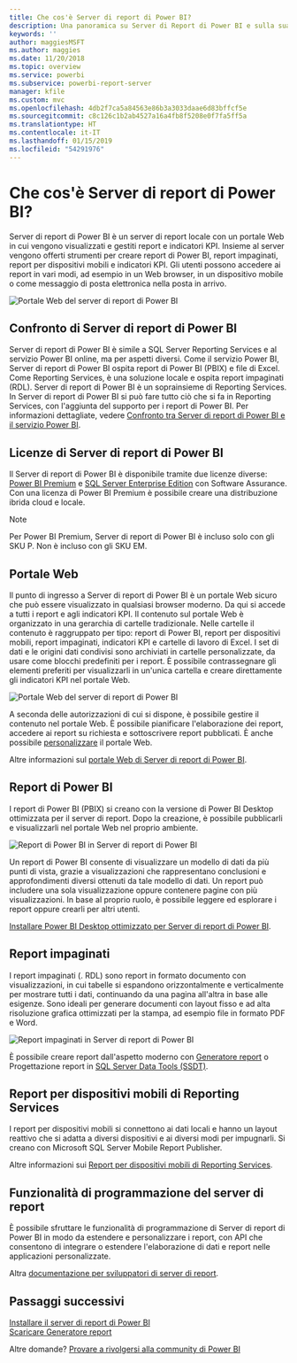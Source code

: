 ```yaml
---
title: Che cos'è Server di report di Power BI?
description: Una panoramica su Server di Report di Power BI e sulla sua interazione con SQL Server Reporting Services (SSRS) e il resto di Power BI.
keywords: ''
author: maggiesMSFT
ms.author: maggies
ms.date: 11/20/2018
ms.topic: overview
ms.service: powerbi
ms.subservice: powerbi-report-server
manager: kfile
ms.custom: mvc
ms.openlocfilehash: 4db2f7ca5a84563e86b3a3033daae6d83bffcf5e
ms.sourcegitcommit: c8c126c1b2ab4527a16a4fb8f5208e0f7fa5ff5a
ms.translationtype: HT
ms.contentlocale: it-IT
ms.lasthandoff: 01/15/2019
ms.locfileid: "54291976"
---
```

# <a name="what-is-power-bi-report-server"></a>Che cos'è Server di report di Power BI?

Server di report di Power BI è un server di report locale con un portale Web in cui vengono visualizzati e gestiti report e indicatori KPI. Insieme al server vengono offerti strumenti per creare report di Power BI, report impaginati, report per dispositivi mobili e indicatori KPI. Gli utenti possono accedere ai report in vari modi, ad esempio in un Web browser, in un dispositivo mobile o come messaggio di posta elettronica nella posta in arrivo.

![Portale Web del server di report di Power BI](media/get-started/power-bi-report-server-overview.png)

## <a name="comparing-power-bi-report-server"></a>Confronto di Server di report di Power BI 
Server di report di Power BI è simile a SQL Server Reporting Services e al servizio Power BI online, ma per aspetti diversi. Come il servizio Power BI, Server di report di Power BI ospita report di Power BI (PBIX) e file di Excel. Come Reporting Services, è una soluzione locale e ospita report impaginati (RDL). Server di report di Power BI è un soprainsieme di Reporting Services. In Server di report di Power BI si può fare tutto ciò che si fa in Reporting Services, con l'aggiunta del supporto per i report di Power BI. Per informazioni dettagliate, vedere [Confronto tra Server di report di Power BI e il servizio Power BI](compare-report-server-service.md).

## <a name="licensing-power-bi-report-server"></a>Licenze di Server di report di Power BI
Il Server di report di Power BI è disponibile tramite due licenze diverse: [Power BI Premium](../service-premium.md) e [SQL Server Enterprise Edition](https://www.microsoft.com/sql-server/sql-server-2017-editions) con Software Assurance. Con una licenza di Power BI Premium è possibile creare una distribuzione ibrida cloud e locale.  

> [!NOTE]
> Per Power BI Premium, Server di report di Power BI è incluso solo con gli SKU P. Non è incluso con gli SKU EM.

## <a name="web-portal"></a>Portale Web
Il punto di ingresso a Server di report di Power BI è un portale Web sicuro che può essere visualizzato in qualsiasi browser moderno. Da qui si accede a tutti i report e agli indicatori KPI. Il contenuto sul portale Web è organizzato in una gerarchia di cartelle tradizionale. Nelle cartelle il contenuto è raggruppato per tipo: report di Power BI, report per dispositivi mobili, report impaginati, indicatori KPI e cartelle di lavoro di Excel. I set di dati e le origini dati condivisi sono archiviati in cartelle personalizzate, da usare come blocchi predefiniti per i report. È possibile contrassegnare gli elementi preferiti per visualizzarli in un'unica cartella e creare direttamente gli indicatori KPI nel portale Web. 

![Portale Web del server di report di Power BI](media/get-started/web-portal.png)

A seconda delle autorizzazioni di cui si dispone, è possibile gestire il contenuto nel portale Web. È possibile pianificare l'elaborazione dei report, accedere ai report su richiesta e sottoscrivere report pubblicati. È anche possibile [personalizzare](https://docs.microsoft.com/sql/reporting-services/branding-the-web-portal) il portale Web. 

Altre informazioni sul [portale Web di Server di report di Power BI](https://docs.microsoft.com/sql/reporting-services/web-portal-ssrs-native-mode).

## <a name="power-bi-reports"></a>Report di Power BI
I report di Power BI (PBIX) si creano con la versione di Power BI Desktop ottimizzata per il server di report. Dopo la creazione, è possibile pubblicarli e visualizzarli nel portale Web nel proprio ambiente.

![Report di Power BI in Server di report di Power BI](media/get-started/powerbi-reports.png)

Un report di Power BI consente di visualizzare un modello di dati da più punti di vista, grazie a visualizzazioni che rappresentano conclusioni e approfondimenti diversi ottenuti da tale modello di dati.  Un report può includere una sola visualizzazione oppure contenere pagine con più visualizzazioni. In base al proprio ruolo, è possibile leggere ed esplorare i report oppure crearli per altri utenti.

[Installare Power BI Desktop ottimizzato per Server di report di Power BI](quickstart-create-powerbi-report.md).

## <a name="paginated-reports"></a>Report impaginati
I report impaginati (. RDL) sono report in formato documento con visualizzazioni, in cui tabelle si espandono orizzontalmente e verticalmente per mostrare tutti i dati, continuando da una pagina all'altra in base alle esigenze. Sono ideali per generare documenti con layout fisso e ad alta risoluzione grafica ottimizzati per la stampa, ad esempio file in formato PDF e Word. 

![Report impaginati in Server di report di Power BI](media/get-started/paginated-reports.png)

È possibile creare report dall'aspetto moderno con [Generatore report](https://docs.microsoft.com/sql/reporting-services/report-builder/report-builder-in-sql-server-2016) o Progettazione report in [SQL Server Data Tools (SSDT)](https://docs.microsoft.com/sql/reporting-services/tools/reporting-services-in-sql-server-data-tools-ssdt). 

## <a name="reporting-services-mobile-reports"></a>Report per dispositivi mobili di Reporting Services
I report per dispositivi mobili si connettono ai dati locali e hanno un layout reattivo che si adatta a diversi dispositivi e ai diversi modi per impugnarli. Si creano con Microsoft SQL Server Mobile Report Publisher.

Altre informazioni sui [Report per dispositivi mobili di Reporting Services](https://docs.microsoft.com/sql/reporting-services/mobile-reports/create-mobile-reports-with-sql-server-mobile-report-publisher). 

## <a name="report-server-programming-features"></a>Funzionalità di programmazione del server di report
È possibile sfruttare le funzionalità di programmazione di Server di report di Power BI in modo da estendere e personalizzare i report, con API che consentono di integrare o estendere l'elaborazione di dati e report nelle applicazioni personalizzate.

Altra [documentazione per sviluppatori di server di report](https://docs.microsoft.com/sql/reporting-services/reporting-services-developer-documentation).

## <a name="next-steps"></a>Passaggi successivi
[Installare il server di report di Power BI](install-report-server.md)  
[Scaricare Generatore report](https://www.microsoft.com/download/details.aspx?id=53613)  

Altre domande? [Provare a rivolgersi alla community di Power BI](https://community.powerbi.com/)


